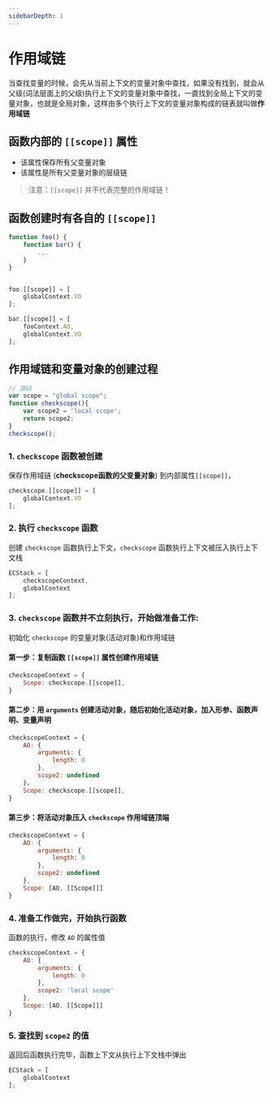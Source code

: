 ```yaml
---
sidebarDepth: 1
---
```


# 作用域链
当查找变量的时候，会先从当前上下文的变量对象中查找，如果没有找到，就会从父级(词法层面上的父级)执行上下文的变量对象中查找，一直找到全局上下文的变量对象，也就是全局对象，这样由多个执行上下文的变量对象构成的链表就叫做**作用域链**

## 函数内部的 `[[scope]]` 属性
- 该属性保存所有父变量对象
- 该属性是所有父变量对象的层级链

> 注意：`[[scope]]` 并不代表完整的作用域链！

## 函数创建时有各自的 `[[scope]]`
```js
function foo() {
    function bar() {
        ...
    }
}
```
```js

foo.[[scope]] = [
    globalContext.VO
];

bar.[[scope]] = [
    fooContext.AO,
    globalContext.VO
];
```

## 作用域链和变量对象的创建过程
```js
// 源码
var scope = "global scope";
function checkscope(){
    var scope2 = 'local scope';
    return scope2;
}
checkscope();
```
### 1. `checkscope` 函数被创建
保存作用域链 (**checkscope函数的父变量对象**) 到内部属性`[[scope]]`，
```js
checkscope.[[scope]] = [
    globalContext.VO
];
```

### 2. 执行 `checkscope` 函数
创建 `checkscope` 函数执行上下文，`checkscope` 函数执行上下文被压入执行上下文栈
```js
ECStack = [
    checkscopeContext,
    globalContext
];
```

### 3. `checkscope` 函数并不立刻执行，开始做准备工作:
初始化 `checkscope` 的变量对象(活动对象)和作用域链
#### 第一步：复制函数 `[[scope]]` 属性创建作用域链
```js
checkscopeContext = {
    Scope: checkscope.[[scope]],
}
```
#### 第二步：用 `arguments` 创建活动对象，随后初始化活动对象，加入形参、函数声明、变量声明
```js
checkscopeContext = {
    AO: {
        arguments: {
            length: 0
        },
        scope2: undefined
    }，
    Scope: checkscope.[[scope]],
}
```
#### 第三步：将活动对象压入 `checkscope` 作用域链顶端
```js
checkscopeContext = {
    AO: {
        arguments: {
            length: 0
        },
        scope2: undefined
    },
    Scope: [AO, [[Scope]]]
}
```
### 4. 准备工作做完，开始执行函数
函数的执行，修改 `AO` 的属性值
```js
checkscopeContext = {
    AO: {
        arguments: {
            length: 0
        },
        scope2: 'local scope'
    },
    Scope: [AO, [[Scope]]]
}
```
### 5. 查找到 `scope2` 的值
返回后函数执行完毕，函数上下文从执行上下文栈中弹出
```js
ECStack = [
    globalContext
];
```





